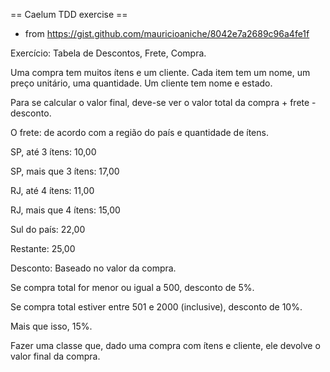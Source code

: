 == Caelum TDD exercise ==

* from https://gist.github.com/mauricioaniche/8042e7a2689c96a4fe1f



Exercício: Tabela de Descontos, Frete, Compra.

Uma compra tem muitos ítens e um cliente. Cada item tem um nome, um preço unitário, uma quantidade. Um cliente tem nome e estado.

Para se calcular o valor final, deve-se ver o valor total da compra + frete - desconto.



O frete: de acordo com a região do país e quantidade de ítens.

SP, até 3 ítens: 10,00

SP, mais que 3 ítens: 17,00

RJ, até 4 ítens: 11,00

RJ, mais que 4 ítens: 15,00

Sul do país: 22,00

Restante: 25,00



Desconto: Baseado no valor da compra.

Se compra total for menor ou igual a 500, desconto de 5%.

Se compra total estiver entre 501 e 2000 (inclusive), desconto de 10%.

Mais que isso, 15%.



Fazer uma classe que, dado uma compra com ítens e cliente, ele devolve o valor final da compra.